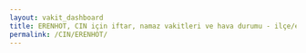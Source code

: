 ```yaml
---
layout: vakit_dashboard
title: ERENHOT, CIN için iftar, namaz vakitleri ve hava durumu - ilçe/eyalet seç
permalink: /CIN/ERENHOT/
---
```


<script type="text/javascript">
  var GLOBAL_COUNTRY = 'CIN';
  var GLOBAL_CITY = 'ERENHOT';
  var GLOBAL_STATE = '';
  var lat = 72;
  var lon = 21;
</script>
